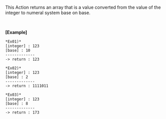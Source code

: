 This Action returns an array that is a value converted from the value of the integer to numeral system base on base.

<br/>

**[Example]**
```
*Ex01)*
[integer] : 123
[base] : 10
-------------
-> return : 123

*Ex02)*
[integer] : 123
[base] : 2
-------------
-> return : 1111011

*Ex03)*
[integer] : 123
[base] : 8
-------------
-> return : 173
```
